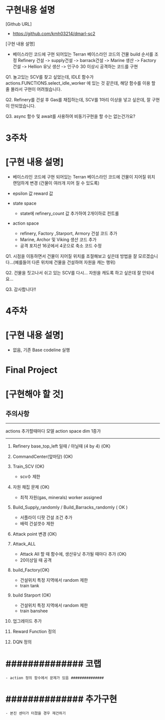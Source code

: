 # 구현내용 설명

[Github URL]
- https://github.com/kmh03214/dmarl-sc2

[구현 내용 설명]
- 베이스라인 코드에 구현 되어있는 Terran 베이스라인 코드의 건물 build 순서를 조정
    Refinery 건설 -> supply건설 -> barrack건설 ->
    Marine 생산 -> Factory건설 -> Hellion 유닛 생산 -> 인구수 30 이상시 공격하는 코드를 구현

Q1. 놀고있는 SCV를 찾고 싶었는데, IDLE 함수가 actions.FUNCTIONS.select_idle_worker 에 있는 것 같은데,
해당 함수를 이용 할 줄 몰라서 구현이 어려웠습니다.

Q2. Refinery를 건설 후 Gas를 채집하는데, SCV를 1마리 이상을 넣고 싶은데, 잘 구현이 안되었습니다.

Q3. async 함수 및 await를 사용하여 비동기구현을 할 수는 없는건가요?

# 3주차
# [구현 내용 설명]

- 베이스라인 코드에 구현 되어있는 Terran 베이스라인 코드에 건물이 지어질 위치 랜덤하게 변경 (건물이 여러개 지어 질 수 있도록)
- epsilon 값 reward 값

- state space
    - state에 refinery_count 값 추가하여 2개이하로 컨트롤

- action space
    - refinery, Factory ,Starport, Armory 건설 코드 추가
    - Marine, Archor 및 Viking 생산 코드 추가
    - 공격 포지션 16곳에서 4곳으로 축소 코드 수정

Q1. 시점을 이동하면서 건물이 지어질 위치를 조절해보고 싶은데 방법을 잘 모르겠습니다...(예를들어 다른 위치에 건물을 건설하여 자원을 캐는 행위)

Q2. 건물을 짓고나서 쉬고 있는 SCV를 다시... 자원을 캐도록 하고 싶은데 잘 안되네요...

Q3. 감사합니다!!

# 4주차
# [구현 내용 설명]

- 없음, 기존 Base codeline 실행

# Final Project
# [구현해야 할 것]

## 주의사항
---

actions 추가할때마다
모델 action space dim 1증가

---

1. Refinery base_top_left 일때 / 아닐때 (4 by 4) (OK)

2. CommandCenter(앞마당) (OK)

3. Train_SCV (OK)
    - scv수 제한

4. 자원 채집 문제 (OK)
    - 최적 자원(gas, minerals) worker assigned

4. Build_Supply_randomly / Build_Barracks_randomly ( OK )
    - 서플라이 디팟 건설 조건 추가
    - 배럭 건설갯수 제한

5. Attack point 변경 (OK)

6. Attack_ALL
    - Attack All 할 때 함수에, 생산유닛 추가될 때마다 추가 (OK)
    - 20이상일 때 공격

7. build_Factory(OK)
    - 건설위치 특정 지역에서 random 제한
    - train tank

8. build Starport (OK)
    - 건설위치 특정 지역에서 random 제한
    - train banshee

9. 업그레이드 추가

9. Reward Function 정의

10. DQN 정의

# ############## 코랩 
    - action 정의 함수에서 문제가 있음 ###############

# ############## 추가구현
    - 본진 센터가 터졌을 경우 재건하기